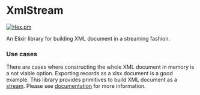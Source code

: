# XmlStream

[![Hex.pm](https://img.shields.io/hexpm/v/xml_stream.svg)](https://hex.pm/packages/xml_stream)

An Elixir library for building XML document in a streaming fashion.


### Use cases

There are cases where constructing the whole XML document in memory is
a not viable option. Exporting records as a xlsx document is a good
example. This library provides primitives to build XML document
as a [stream](https://hexdocs.pm/elixir/Stream.html). Please see
[documentation](https://hexdocs.pm/xml_stream) for more information.
